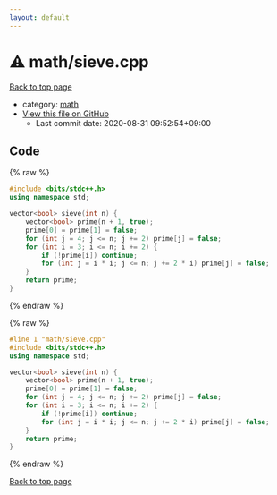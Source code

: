 ```yaml
---
layout: default
---
```


<!-- mathjax config similar to math.stackexchange -->
<script type="text/javascript" async
  src="https://cdnjs.cloudflare.com/ajax/libs/mathjax/2.7.5/MathJax.js?config=TeX-MML-AM_CHTML">
</script>
<script type="text/x-mathjax-config">
  MathJax.Hub.Config({
    TeX: { equationNumbers: { autoNumber: "AMS" }},
    tex2jax: {
      inlineMath: [ ['$','$'] ],
      processEscapes: true
    },
    "HTML-CSS": { matchFontHeight: false },
    displayAlign: "left",
    displayIndent: "2em"
  });
</script>

<script type="text/javascript" src="https://cdnjs.cloudflare.com/ajax/libs/jquery/3.4.1/jquery.min.js"></script>
<script src="https://cdn.jsdelivr.net/npm/jquery-balloon-js@1.1.2/jquery.balloon.min.js" integrity="sha256-ZEYs9VrgAeNuPvs15E39OsyOJaIkXEEt10fzxJ20+2I=" crossorigin="anonymous"></script>
<script type="text/javascript" src="../../assets/js/copy-button.js"></script>
<link rel="stylesheet" href="../../assets/css/copy-button.css" />


# :warning: math/sieve.cpp

<a href="../../index.html">Back to top page</a>

* category: <a href="../../index.html#7e676e9e663beb40fd133f5ee24487c2">math</a>
* <a href="{{ site.github.repository_url }}/blob/master/math/sieve.cpp">View this file on GitHub</a>
    - Last commit date: 2020-08-31 09:52:54+09:00




## Code

<a id="unbundled"></a>
{% raw %}
```cpp
#include <bits/stdc++.h>
using namespace std;

vector<bool> sieve(int n) {
    vector<bool> prime(n + 1, true);
    prime[0] = prime[1] = false;
    for (int j = 4; j <= n; j += 2) prime[j] = false;
    for (int i = 3; i <= n; i += 2) {
        if (!prime[i]) continue;
        for (int j = i * i; j <= n; j += 2 * i) prime[j] = false;
    }
    return prime;
}
```
{% endraw %}

<a id="bundled"></a>
{% raw %}
```cpp
#line 1 "math/sieve.cpp"
#include <bits/stdc++.h>
using namespace std;

vector<bool> sieve(int n) {
    vector<bool> prime(n + 1, true);
    prime[0] = prime[1] = false;
    for (int j = 4; j <= n; j += 2) prime[j] = false;
    for (int i = 3; i <= n; i += 2) {
        if (!prime[i]) continue;
        for (int j = i * i; j <= n; j += 2 * i) prime[j] = false;
    }
    return prime;
}

```
{% endraw %}

<a href="../../index.html">Back to top page</a>

